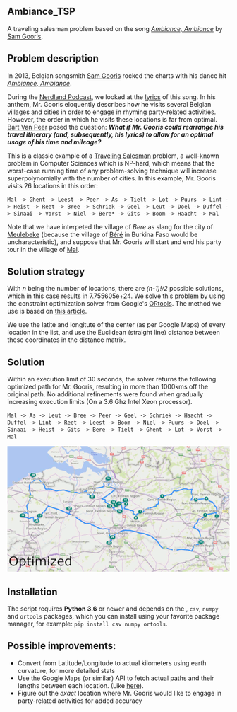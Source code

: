 ## Ambiance_TSP
A traveling salesman problem based on the song [_Ambiance, Ambiance_](https://www.youtube.com/watch?v=EqdQyoAUQZ0) by [Sam Gooris](https://nl.wikipedia.org/wiki/Sam_Gooris).

## Problem description
In 2013, Belgian songsmith [Sam Gooris](https://nl.wikipedia.org/wiki/Sam_Gooris) rocked the charts with his dance hit [_Ambiance, Ambiance_](https://www.youtube.com/watch?v=EqdQyoAUQZ0).

During the [Nerdland Podcast](www.nerdland.be), we looked at the [lyrics](https://muzikum.eu/en/123-173-5017/sam-gooris/ambiance-lyrics.html) of this song. In his anthem, Mr. Gooris eloquently describes how he visits several Belgian villages and cities in order to engage in rhyming party-related activities. However, the order in which he visits these locations is far from optimal. [Bart Van Peer](https://twitter.com/zebbedeusje) posed the question: **_What if Mr. Gooris could rearrange his travel itinerary (and, subsequently, his lyrics) to allow for an optimal usage of his time and mileage?_**

This is a classic example of a [Traveling Salesman](https://en.wikipedia.org/wiki/Travelling_salesman_problem) problem, a well-known problem in Computer Sciences which is NP-hard, which means that the worst-case running time of any problem-solving technique will increase superpolynomially with the number of cities. In this example, Mr. Gooris visits 26 locations in this order:

```
Mal -> Ghent -> Leest -> Peer -> As -> Tielt -> Lot -> Puurs -> Lint -> Heist -> Reet -> Bree -> Schriek -> Geel -> Leut -> Doel -> Duffel -> Sinaai -> Vorst -> Niel -> Bere* -> Gits -> Boom -> Haacht -> Mal
```

Note that we have interpeted the village of _Bere_ as slang for the city of [Meulebeke](https://en.wikipedia.org/wiki/Meulebeke) (because the village of [Béré](https://en.wikipedia.org/wiki/B%C3%A9r%C3%A9,_Burkina_Faso) in Burkina Faso would be uncharacteristic), and suppose that Mr. Gooris will start and end his party tour in the village of [Mal](https://nl.wikipedia.org/wiki/Mal_(Tongeren)).

## Solution strategy

With _n_ being the number of locations, there are _(n-1)!/2_ possible solutions, which in this case results in 7.755605e+24. We solve this problem by using the constraint optimization solver from Google's [ORtools](https://developers.google.com/optimization/). The method we use is based on [this article](https://developers.google.com/optimization/routing/tsp).

We use the latite and longitute of the center (as per Google Maps) of every location in the list, and use the Euclidean (straight line) distance between these coordinates in the distance matrix.

## Solution

Within an execution limit of 30 seconds, the solver returns the following optimized path for Mr. Gooris, resulting in more than 1000kms off the original path. No additional refinements were found when gradually increasing execution limits (On a 3.6 Ghz Intel Xeon processor).

```
Mal -> As -> Leut -> Bree -> Peer -> Geel -> Schriek -> Haacht -> Duffel -> Lint -> Reet -> Leest -> Boom -> Niel -> Puurs -> Doel -> Sinaai -> Heist -> Gits -> Bere -> Tielt -> Ghent -> Lot -> Vorst ->  Mal
```

![TSP_difference](https://raw.githubusercontent.com/Forceflow/Ambiance_TSP/master/readme_img/TSP_diff.gif?token=ADcKF-cOpjr1rTPW9vM13iIsVL24D9PCks5cqR-VwA%3D%3D "Difference between original and optimized itinerary")

## Installation
The script requires **Python 3.6** or newer and depends on the , ``csv``, ``numpy`` and ``ortools`` packages, which you can install using your favorite package manager, for example: ``pip install csv numpy ortools``.

## Possible improvements:
 * Convert from Latitude/Longitude to actual kilometers using earth curvature, for more detailed stats
 * Use the Google Maps (or similar) API to fetch actual paths and their lengths between each location. (Like [here](http://www.theprojectspot.com/tutorial-post/solving-traveling-salesman-problem-using-google-maps-and-genetic-algorithms/9)).
 * Figure out the _exact_ location where Mr. Gooris would like to engage in party-related activities for added accuracy
